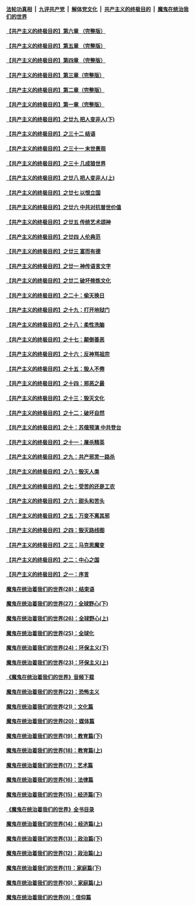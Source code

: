 

####  [法轮功真相](../../../../basic/blob/master/README.md?t=05160601) &nbsp;|&nbsp; [九评共产党](../../../../9ping.md/blob/master/README.md?t=05160601) &nbsp;|&nbsp; [解体党文化](../../../../jtdwh.md/blob/master/README.md?t=05160601)  &nbsp;|&nbsp; [共产主义的终极目的](../../../../gczydzjmd.md/blob/master/README.md?t=05160601) &nbsp;|&nbsp; [魔鬼在统治我们的世界](../../../../mgztzwmdsj.md/blob/master/README.md?t=05160601) 

#### [【共产主义的终极目的】第六章 （完整版）](../pages/nsc422/n11428913.md?t=05160601) 

#### [【共产主义的终极目的】第五章 （完整版）](../pages/nsc422/n11428912.md?t=05160601) 

#### [【共产主义的终极目的】第四章 （完整版）](../pages/nsc422/n11428907.md?t=05160601) 

#### [【共产主义的终极目的】第三章（完整版）](../pages/nsc422/n11428848.md?t=05160601) 

#### [【共产主义的终极目的】第二章（完整版）](../pages/nsc422/n11428831.md?t=05160601) 

#### [【共产主义的终极目的】第一章（完整版）](../pages/nsc422/n11417651.md?t=05160601) 

#### [【共产主义的终极目的】之廿九 把人变非人(下)](../pages/nsc422/n11344140.md?t=05160601) 

#### [【共产主义的终极目的】之三十二 结语](../pages/nsc422/n11360535.md?t=05160601) 

#### [【共产主义的终极目的】之三十一 末世景观](../pages/nsc422/n11351129.md?t=05160601) 

#### [【共产主义的终极目的】之三十 几成狼世界](../pages/nsc422/n11348280.md?t=05160601) 

#### [【共产主义的终极目的】之廿八 把人变非人(上)](../pages/nsc422/n11340492.md?t=05160601) 

#### [【共产主义的终极目的】之廿七 以恨立国](../pages/nsc422/n11336944.md?t=05160601) 

#### [【共产主义的终极目的】之廿六 中共对抗普世价值](../pages/nsc422/n11324785.md?t=05160601) 

#### [【共产主义的终极目的】之廿五 传统艺术颂神](../pages/nsc422/n11296396.md?t=05160601) 

#### [【共产主义的终极目的】之廿四 人伦典范](../pages/nsc422/n11296397.md?t=05160601) 

#### [【共产主义的终极目的】之廿三 富而有德](../pages/nsc422/n11283598.md?t=05160601) 

#### [【共产主义的终极目的】之廿一 神传语言文字](../pages/nsc422/n11263265.md?t=05160601) 

#### [【共产主义的终极目的】之廿二 破坏修炼文化](../pages/nsc422/n11245728.md?t=05160601) 

#### [【共产主义的终极目的】之二十：偷天换日](../pages/nsc422/n11238846.md?t=05160601) 

#### [【共产主义的终极目的】之十九：打开地狱门](../pages/nsc422/n11206376.md?t=05160601) 

#### [【共产主义的终极目的】之十八：柔性洗脑](../pages/nsc422/n11199994.md?t=05160601) 

#### [【共产主义的终极目的】之十七：颠倒善恶](../pages/nsc422/n11179782.md?t=05160601) 

#### [【共产主义的终极目的】之十六：反神骂祖宗](../pages/nsc422/n11166798.md?t=05160601) 

#### [【共产主义的终极目的】之十五：毁人不倦](../pages/nsc422/n11166792.md?t=05160601) 

#### [【共产主义的终极目的】之十四：邪恶之最](../pages/nsc422/n11150249.md?t=05160601) 

#### [【共产主义的终极目的】之十三：毁灭文化](../pages/nsc422/n11135227.md?t=05160601) 

#### [【共产主义的终极目的】之十二：破坏自然](../pages/nsc422/n11135214.md?t=05160601) 

#### [【共产主义的终极目的】之十：苏俄预演 中共登台](../pages/nsc422/n11118424.md?t=05160601) 

#### [【共产主义的终极目的】之十一：屠杀精英](../pages/nsc422/n11118442.md?t=05160601) 

#### [【共产主义的终极目的】之九：共产邪灵一路杀](../pages/nsc422/n11114139.md?t=05160601) 

#### [【共产主义的终极目的】之八：毁灭人类](../pages/nsc422/n11108503.md?t=05160601) 

#### [【共产主义的终极目的】之七：受苦的还是工农](../pages/nsc422/n11101809.md?t=05160601) 

#### [【共产主义的终极目的】之六：甜头和苦头](../pages/nsc422/n11096971.md?t=05160601) 

#### [【共产主义的终极目的】之五：万变不离其邪](../pages/nsc422/n11091285.md?t=05160601) 

#### [【共产主义的终极目的】之四：毁灭路线图](../pages/nsc422/n11086284.md?t=05160601) 

#### [【共产主义的终极目的】之三：马克思魔变](../pages/nsc422/n11061941.md?t=05160601) 

#### [【共产主义的终极目的】之二：中心之国](../pages/nsc422/n11047728.md?t=05160601) 

#### [【共产主义的终极目的】之一：序言](../pages/nsc422/n11086077.md?t=05160601) 

#### [魔鬼在统治着我们的世界(28)：结束语](../pages/nsc422/n10936246.md?t=05160601) 

#### [魔鬼在统治着我们的世界(27)：全球野心(下)](../pages/nsc422/n10928319.md?t=05160601) 

#### [魔鬼在统治着我们的世界(26)：全球野心(上)](../pages/nsc422/n10900318.md?t=05160601) 

#### [魔鬼在统治着我们的世界(25)：全球化](../pages/nsc422/n10788205.md?t=05160601) 

#### [魔鬼在统治着我们的世界(24)：环保主义(下)](../pages/nsc422/n10695307.md?t=05160601) 

#### [魔鬼在统治着我们的世界(23)：环保主义(上)](../pages/nsc422/n10688613.md?t=05160601) 

#### [《魔鬼在统治着我们的世界》音频下载](../pages/nsc422/n10635553.md?t=05160601) 

#### [魔鬼在统治着我们的世界(22)：恐怖主义](../pages/nsc422/n10614727.md?t=05160601) 

#### [魔鬼在统治着我们的世界(21)：文化篇](../pages/nsc422/n10597706.md?t=05160601) 

#### [魔鬼在统治着我们的世界(20)：媒体篇](../pages/nsc422/n10586579.md?t=05160601) 

#### [魔鬼在统治着我们的世界(19)：教育篇(下)](../pages/nsc422/n10564808.md?t=05160601) 

#### [魔鬼在统治着我们的世界(18)：教育篇(上)](../pages/nsc422/n10526970.md?t=05160601) 

#### [魔鬼在统治着我们的世界(17)：艺术篇](../pages/nsc422/n10499093.md?t=05160601) 

#### [魔鬼在统治着我们的世界(16)：法律篇](../pages/nsc422/n10485969.md?t=05160601) 

#### [魔鬼在统治着我们的世界(15)：经济篇(下)](../pages/nsc422/n10469975.md?t=05160601) 

#### [《魔鬼在统治着我们的世界》全书目录](../pages/nsc422/n10464261.md?t=05160601) 

#### [魔鬼在统治着我们的世界(14)：经济篇(上)](../pages/nsc422/n10457370.md?t=05160601) 

#### [魔鬼在统治着我们的世界(13)：政治篇(下)](../pages/nsc422/n10448270.md?t=05160601) 

#### [魔鬼在统治着我们的世界(12)：政治篇(上)](../pages/nsc422/n10444576.md?t=05160601) 

#### [魔鬼在统治着我们的世界(11)：家庭篇(下)](../pages/nsc422/n10440961.md?t=05160601) 

#### [魔鬼在统治着我们的世界(10)：家庭篇(上)](../pages/nsc422/n10435448.md?t=05160601) 

#### [魔鬼在统治着我们的世界(9)：信仰篇](../pages/nsc422/n10432159.md?t=05160601) 

